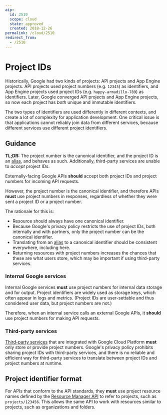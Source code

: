 ```yaml
---
aip:
  id: 2510
  scope: cloud
  state: approved
  created: 2018-12-26
permalink: /cloud/2510
redirect_from:
  - /2510
---
```


# Project IDs

Historically, Google had two kinds of projects: API projects and App Engine
projects. API projects used project numbers (e.g. `12345`) as identifiers, and
App Engine projects used project IDs (e.g. `happy-armadillo-789`) as
identifiers. Later, Google converged API projects and App Engine projects, so
now each project has _both_ unique and immutable identifiers.

The two types of identifiers are used differently in different contexts, and
create a lot of complexity for application development. One critical issue is
that applications cannot reliably join data from different services, because
different services use different project identifiers.

## Guidance

**TL;DR:** The project number is the canonical identifier, and the project ID
is an [alias][], and behaves as such. Additionally, third-party services are
unable to _accept_ project IDs.

Externally-facing Google APIs **should** accept both project IDs and project
numbers for incoming API requests.

However, the project number is the canonical identifier, and therefore APIs
**must** use project numbers in responses, regardless of whether they were sent
a project ID or a project number.

The rationale for this is:

- Resource should always have one canonical identifier.
- Because Google's privacy policy restricts the use of project IDs, both
  internally and with partners, only the project number can be the canonical
  identifier.
- Translating from an [alias][] to a canonical identifier should be consistent
  everywhere, including here.
- Returning resources with project numbers increases the chances that these are
  what users store, which may be important if using third-party services.

### Internal Google services

Internal Google services **must** use project numbers for internal data storage
and for output. Project identifiers are widely used as storage keys, which
often appear in logs and metrics. (Project IDs are user-settable and thus
considered user data, but project numbers are not.)

Therefore, when an internal service calls an external Google APIs, it
**should** use project numbers for making API requests.

### Third-party services

[Third-party services](https://cloud.google.com/marketplace) that are
integrated with Google Cloud Platform **must** only store or provide project
numbers. Google's privacy policy prohibits sharing project IDs with third-party
services, and there is no reliable and efficient way for third-party services
to translate between project IDs and project numbers at runtime.

## Project identifier format

For APIs that conform to the API standards, they **must** use project resource
names defined by the [Resource Manager API][] to refer to projects, such as
`projects/123456`. This allows the same API to work with resources similar to
projects, such as organizations and folders.

[alias]: ../0122.md#resource-id-aliases
[resource manager api]: https://cloud.google.com/resource-manager/
